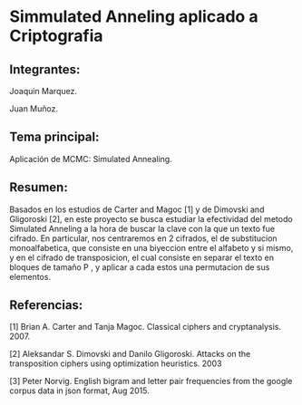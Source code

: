 # Simmulated Anneling aplicado a Criptografia

## Integrantes:

Joaquin Marquez.

Juan Muñoz.

## Tema principal:

Aplicación de MCMC: Simulated Annealing.

## Resumen:

Basados en los estudios de Carter and Magoc [1] y de Dimovski and Gligoroski [2], en este proyecto se busca estudiar la efectividad del metodo Simulated Anneling a la hora de buscar la clave con la que un texto fue cifrado. En particular, nos centraremos en 2 cifrados, el de substitucion monoalfabetica, que consiste en una biyeccion entre el alfabeto y si mismo, y en el cifrado de transposicion, el cual consiste en separar el texto en bloques de tamaño P , y aplicar a cada estos una permutacion de sus elementos.

## Referencias:

[1] Brian A. Carter and Tanja Magoc. Classical ciphers and cryptanalysis. 2007.

[2] Aleksandar S. Dimovski and Danilo Gligoroski. Attacks on the transposition ciphers using optimization heuristics. 2003

[3] Peter Norvig. English bigram and letter pair frequencies from the google corpus data in json format, Aug 2015.
